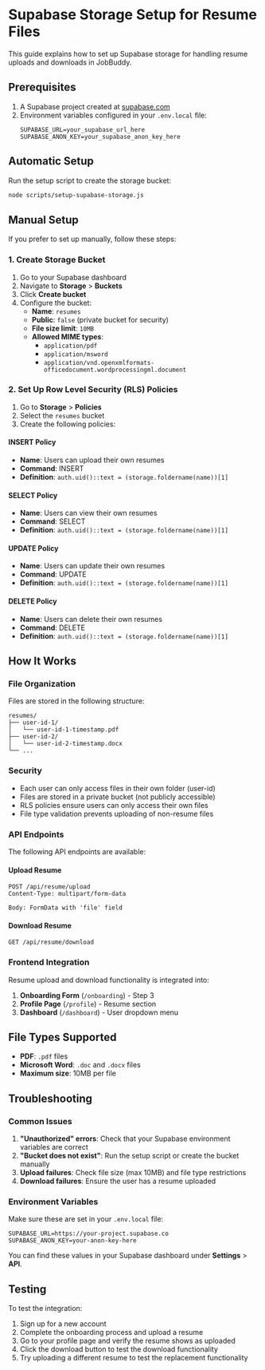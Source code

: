 # Supabase Storage Setup for Resume Files

This guide explains how to set up Supabase storage for handling resume uploads and downloads in JobBuddy.

## Prerequisites

1. A Supabase project created at [supabase.com](https://supabase.com)
2. Environment variables configured in your `.env.local` file:
   ```
   SUPABASE_URL=your_supabase_url_here
   SUPABASE_ANON_KEY=your_supabase_anon_key_here
   ```

## Automatic Setup

Run the setup script to create the storage bucket:

```bash
node scripts/setup-supabase-storage.js
```

## Manual Setup

If you prefer to set up manually, follow these steps:

### 1. Create Storage Bucket

1. Go to your Supabase dashboard
2. Navigate to **Storage** > **Buckets**
3. Click **Create bucket**
4. Configure the bucket:
   - **Name**: `resumes`
   - **Public**: `false` (private bucket for security)
   - **File size limit**: `10MB`
   - **Allowed MIME types**: 
     - `application/pdf`
     - `application/msword`
     - `application/vnd.openxmlformats-officedocument.wordprocessingml.document`

### 2. Set Up Row Level Security (RLS) Policies

1. Go to **Storage** > **Policies**
2. Select the `resumes` bucket
3. Create the following policies:

#### INSERT Policy
- **Name**: Users can upload their own resumes
- **Command**: INSERT
- **Definition**: `auth.uid()::text = (storage.foldername(name))[1]`

#### SELECT Policy
- **Name**: Users can view their own resumes
- **Command**: SELECT
- **Definition**: `auth.uid()::text = (storage.foldername(name))[1]`

#### UPDATE Policy
- **Name**: Users can update their own resumes
- **Command**: UPDATE
- **Definition**: `auth.uid()::text = (storage.foldername(name))[1]`

#### DELETE Policy
- **Name**: Users can delete their own resumes
- **Command**: DELETE
- **Definition**: `auth.uid()::text = (storage.foldername(name))[1]`

## How It Works

### File Organization
Files are stored in the following structure:
```
resumes/
├── user-id-1/
│   └── user-id-1-timestamp.pdf
├── user-id-2/
│   └── user-id-2-timestamp.docx
└── ...
```

### Security
- Each user can only access files in their own folder (user-id)
- Files are stored in a private bucket (not publicly accessible)
- RLS policies ensure users can only access their own files
- File type validation prevents uploading of non-resume files

### API Endpoints

The following API endpoints are available:

#### Upload Resume
```
POST /api/resume/upload
Content-Type: multipart/form-data

Body: FormData with 'file' field
```

#### Download Resume
```
GET /api/resume/download
```

### Frontend Integration

Resume upload and download functionality is integrated into:

1. **Onboarding Form** (`/onboarding`) - Step 3
2. **Profile Page** (`/profile`) - Resume section
3. **Dashboard** (`/dashboard`) - User dropdown menu

## File Types Supported

- **PDF**: `.pdf` files
- **Microsoft Word**: `.doc` and `.docx` files
- **Maximum size**: 10MB per file

## Troubleshooting

### Common Issues

1. **"Unauthorized" errors**: Check that your Supabase environment variables are correct
2. **"Bucket does not exist"**: Run the setup script or create the bucket manually
3. **Upload failures**: Check file size (max 10MB) and file type restrictions
4. **Download failures**: Ensure the user has a resume uploaded

### Environment Variables

Make sure these are set in your `.env.local` file:
```
SUPABASE_URL=https://your-project.supabase.co
SUPABASE_ANON_KEY=your-anon-key-here
```

You can find these values in your Supabase dashboard under **Settings** > **API**.

## Testing

To test the integration:

1. Sign up for a new account
2. Complete the onboarding process and upload a resume
3. Go to your profile page and verify the resume shows as uploaded
4. Click the download button to test the download functionality
5. Try uploading a different resume to test the replacement functionality 